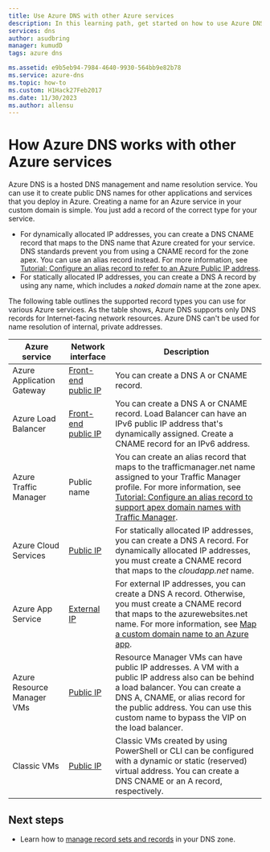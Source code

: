 ```yaml
---
title: Use Azure DNS with other Azure services
description: In this learning path, get started on how to use Azure DNS to resolve names for other Azure services
services: dns
author: asudbring
manager: kumudD
tags: azure dns

ms.assetid: e9b5eb94-7984-4640-9930-564bb9e82b78
ms.service: azure-dns
ms.topic: how-to
ms.custom: H1Hack27Feb2017
ms.date: 11/30/2023
ms.author: allensu
---
```

# How Azure DNS works with other Azure services

Azure DNS is a hosted DNS management and name resolution service. You can use it to create public DNS names for other applications and services that you deploy in Azure. Creating a name for an Azure service in your custom domain is simple. You just add a record of the correct type for your service.

* For dynamically allocated IP addresses, you can create a DNS CNAME record that maps to the DNS name that Azure created for your service. DNS standards prevent you from using a CNAME record for the zone apex. You can use an alias record instead. For more information, see [Tutorial: Configure an alias record to refer to an Azure Public IP address](tutorial-alias-pip.md).
* For statically allocated IP addresses, you can create a DNS A record by using any name, which includes a *naked domain* name at the zone apex.

The following table outlines the supported record types you can use for various Azure services. As the table shows, Azure DNS supports only DNS records for Internet-facing network resources. Azure DNS can't be used for name resolution of internal, private addresses.

| Azure service | Network interface | Description |
| --- | --- | --- |
| Azure Application Gateway |[Front-end public IP](dns-custom-domain.md#public-ip-address) |You can create a DNS A or CNAME record. |
| Azure Load Balancer |[Front-end public IP](dns-custom-domain.md#public-ip-address) |You can create a DNS A or CNAME record. Load Balancer can have an IPv6 public IP address that's dynamically assigned. Create a CNAME record for an IPv6 address. |
| Azure Traffic Manager |Public name |You can create an alias record that maps to the trafficmanager.net name assigned to your Traffic Manager profile. For more information, see [Tutorial: Configure an alias record to support apex domain names with Traffic Manager](tutorial-alias-tm.md). |
| Azure Cloud Services |[Public IP](dns-custom-domain.md#public-ip-address) |For statically allocated IP addresses, you can create a DNS A record. For dynamically allocated IP addresses, you must create a CNAME record that maps to the *cloudapp.net* name.|
| Azure App Service | [External IP](dns-custom-domain.md#app-service-web-apps) |For external IP addresses, you can create a DNS A record. Otherwise, you must create a CNAME record that maps to the azurewebsites.net name. For more information, see [Map a custom domain name to an Azure app](../app-service/app-service-web-tutorial-custom-domain.md). |
| Azure Resource Manager VMs |[Public IP](dns-custom-domain.md#public-ip-address) |Resource Manager VMs can have public IP addresses. A VM with a public IP address also can be behind a load balancer. You can create a DNS A, CNAME, or alias record for the public address. You can use this custom name to bypass the VIP on the load balancer. |
| Classic VMs |[Public IP](dns-custom-domain.md#public-ip-address) |Classic VMs created by using PowerShell or CLI can be configured with a dynamic or static (reserved) virtual address. You can create a DNS CNAME or an A record, respectively. |


## Next steps

* Learn how to [manage record sets and records](./dns-getstarted-portal.md) in your DNS zone.
